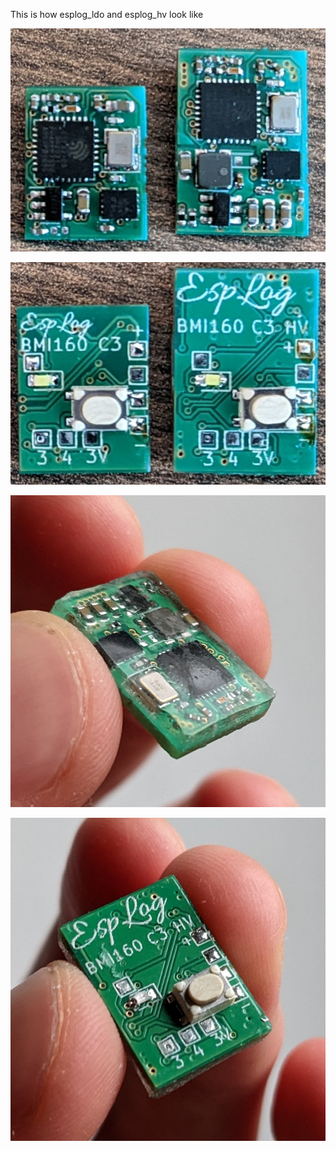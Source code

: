
This is how esplog_ldo and esplog_hv look like

<img src="img/2022-08-19 15-35-07_1675676016.JPG" width="540"></img>

<img src="img/2022-08-19 15-34-30_1675676021.JPG" width="540"></img>

<img src="img/2022-11-04 15-14-29_1675672548.JPG" width="540"></img>

<img src="img/2022-11-04 15-14-22_1675672552.JPG" width="540"></img>




